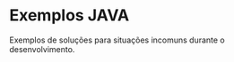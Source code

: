 Exemplos JAVA
=============

Exemplos de soluções para situações incomuns durante o desenvolvimento.
